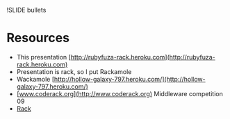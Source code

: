 !SLIDE bullets

# Resources
* This presentation [http://rubyfuza-rack.heroku.com](http://rubyfuza-rack.heroku.com)
* Presentation is rack, so I put Rackamole
* Wackamole [http://hollow-galaxy-797.heroku.com/](http://hollow-galaxy-797.heroku.com/)
* [www.coderack.org](http://www.coderack.org) Middleware competition 09
* [Rack](http://rack.rubyforge.org/)
